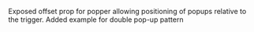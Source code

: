 Exposed offset prop for popper allowing positioning of popups relative to the trigger. Added example for double pop-up pattern